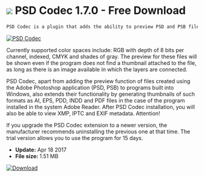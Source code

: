 # ![](https://cdn.softexe.net/static/icon/win.gif) PSD Codec 1.7.0 - Free Download

```sh
PSD Codec is a plugin that adds the ability to preview PSD and PSB files in applications such as Windows Explorer, Windows Photo Viewer, Windows Photo Gallery and Windows 7 Media Center.
```
[![PSD Codec](https:https://tse1.mm.bing.net/th?id=OIP.rRvoomFt0r835foFq4pFdwHaGR&pid=Api)](https://softexe.net/win/multimedia/codecs/psd-codec:ppRge.html)

Currently supported color spaces include: RGB with depth of 8 bits per channel, indexed, CMYK and shades of gray. The preview for these files will be shown even if the program does not find a thumbnail attached to the file, as long as there is an image available in which the layers are connected.
 
 PSD Codec, apart from adding the preview function of files created using the Adobe Photoshop application (PSD, PSB) to programs built into Windows, also extends their functionality by generating thumbnails of such formats as AI, EPS, PDD, INDD and PDF files in the case of the program installed in the system Adobe Reader. After PSD Codec installation, you will also be able to view XMP, IPTC and EXIF ​​metadata.
 Attention!
 
 If you upgrade the PSD Codec extension to a newer version, the manufacturer recommends uninstalling the previous one at that time. 
 The trial version allows you to use the program for 15 days.


- **Update:** Apr 18 2017
- **File size:** 1.51 MB

[![Download](https://cdn.softexe.net/static/img/download.png)](https://softexe.net/win/multimedia/codecs/psd-codec:ppRge.html)


